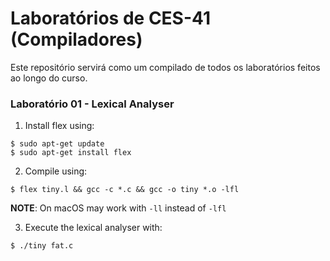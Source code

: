 # Laboratórios de CES-41 (Compiladores)
Este repositório servirá como um compilado de todos os laboratórios feitos ao longo do curso.
### Laboratório 01 - Lexical Analyser
1. Install flex using:
```shell
$ sudo apt-get update
$ sudo apt-get install flex
```
2. Compile using:
```shell
$ flex tiny.l && gcc -c *.c && gcc -o tiny *.o -lfl
```
**NOTE**: On macOS may work with `-ll` instead of `-lfl`

3. Execute the lexical analyser with:
```shell
$ ./tiny fat.c
```

